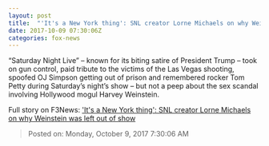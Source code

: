```yaml
---
layout: post
title:  "'It's a New York thing': SNL creator Lorne Michaels on why Weinstein was left out of show"
date: 2017-10-09 07:30:06Z
categories: fox-news
---
```


“Saturday Night Live” – known for its biting satire of President Trump – took on gun control, paid tribute to the victims of the Las Vegas shooting, spoofed OJ Simpson getting out of prison and remembered rocker Tom Petty during Saturday’s night’s show – but not a peep about the sex scandal involving Hollywood mogul Harvey Weinstein.


Full story on F3News: ['It's a New York thing': SNL creator Lorne Michaels on why Weinstein was left out of show](http://www.f3nws.com/n/KkKYg)

> Posted on: Monday, October 9, 2017 7:30:06 AM
